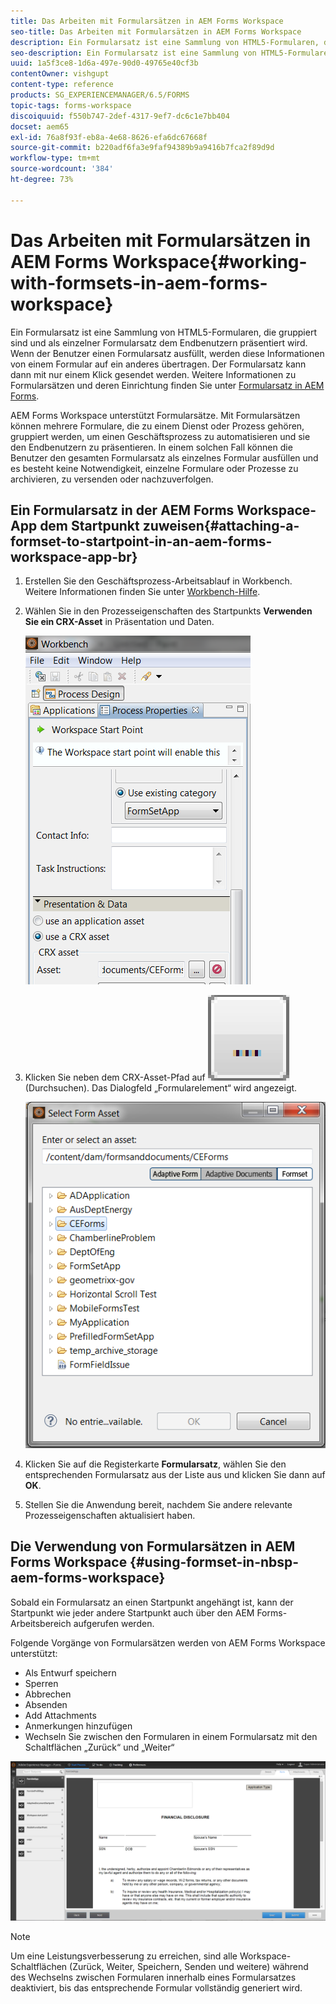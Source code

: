 ```yaml
---
title: Das Arbeiten mit Formularsätzen in AEM Forms Workspace
seo-title: Das Arbeiten mit Formularsätzen in AEM Forms Workspace
description: Ein Formularsatz ist eine Sammlung von HTML5-Formularen, die gruppiert sind und als einzelner Formularsatz dem Endbenutzern präsentiert wird. Erfahren Sie, wie Sie mit Formularsätzen in AEM Forms Workspace arbeiten können.
seo-description: Ein Formularsatz ist eine Sammlung von HTML5-Formularen, die gruppiert sind und als einzelner Formularsatz dem Endbenutzern präsentiert wird. Erfahren Sie, wie Sie mit Formularsätzen in AEM Forms Workspace arbeiten können.
uuid: 1a5f3ce8-1d6a-497e-90d0-49765e40cf3b
contentOwner: vishgupt
content-type: reference
products: SG_EXPERIENCEMANAGER/6.5/FORMS
topic-tags: forms-workspace
discoiquuid: f550b747-2def-4317-9ef7-dc6c1e7bb404
docset: aem65
exl-id: 76a8f93f-eb8a-4e68-8626-efa6dc67668f
source-git-commit: b220adf6fa3e9faf94389b9a9416b7fca2f89d9d
workflow-type: tm+mt
source-wordcount: '384'
ht-degree: 73%

---
```


# Das Arbeiten mit Formularsätzen in AEM Forms Workspace{#working-with-formsets-in-aem-forms-workspace}

Ein Formularsatz ist eine Sammlung von HTML5-Formularen, die gruppiert sind und als einzelner Formularsatz dem Endbenutzern präsentiert wird. Wenn der Benutzer einen Formularsatz ausfüllt, werden diese Informationen von einem Formular auf ein anderes übertragen. Der Formularsatz kann dann mit nur einem Klick gesendet werden. Weitere Informationen zu Formularsätzen und deren Einrichtung finden Sie unter [Formularsatz in AEM Forms](../../forms/using/formset-in-aem-forms.md).

AEM Forms Workspace unterstützt Formularsätze. Mit Formularsätzen können mehrere Formulare, die zu einem Dienst oder Prozess gehören, gruppiert werden, um einen Geschäftsprozess zu automatisieren und sie den Endbenutzern zu präsentieren. In einem solchen Fall können die Benutzer den gesamten Formularsatz als einzelnes Formular ausfüllen und es besteht keine Notwendigkeit, einzelne Formulare oder Prozesse zu archivieren, zu versenden oder nachzuverfolgen.

## Ein Formularsatz in der AEM Forms Workspace-App dem Startpunkt zuweisen{#attaching-a-formset-to-startpoint-in-an-aem-forms-workspace-app-br} 

1. Erstellen Sie den Geschäftsprozess-Arbeitsablauf in Workbench. Weitere Informationen finden Sie unter [Workbench-Hilfe](https://www.adobe.com/go/learn_aemforms_workbench_63).
1. Wählen Sie in den Prozesseigenschaften des Startpunkts **Verwenden Sie ein CRX-Asset** in Präsentation und Daten.

   ![1-3](assets/1-3.png)

1. Klicken Sie neben dem CRX-Asset-Pfad auf ![Durchsuchen](assets/browse.png) (Durchsuchen). Das Dialogfeld „Formularelement“ wird angezeigt.

   ![2-1](assets/2-1.png)

1. Klicken Sie auf die Registerkarte **Formularsatz**, wählen Sie den entsprechenden Formularsatz aus der Liste aus und klicken Sie dann auf **OK**.

1. Stellen Sie die Anwendung bereit, nachdem Sie andere relevante Prozesseigenschaften aktualisiert haben.

## Die Verwendung von Formularsätzen in AEM Forms Workspace {#using-formset-in-nbsp-aem-forms-workspace}

Sobald ein Formularsatz an einen Startpunkt angehängt ist, kann der Startpunkt wie jeder andere Startpunkt auch über den AEM Forms-Arbeitsbereich aufgerufen werden.

Folgende Vorgänge von Formularsätzen werden von AEM Forms Workspace unterstützt:

* Als Entwurf speichern
* Sperren
* Abbrechen
* Absenden
* Add Attachments
* Anmerkungen hinzufügen
* Wechseln Sie zwischen den Formularen in einem Formularsatz mit den Schaltflächen „Zurück“ und „Weiter“

![3-1](assets/3-1.png)

>[!NOTE]
>
>Um eine Leistungsverbesserung zu erreichen, sind alle Workspace-Schaltflächen (Zurück, Weiter, Speichern, Senden und weitere) während des Wechselns zwischen Formularen innerhalb eines Formularsatzes deaktiviert, bis das entsprechende Formular vollständig generiert wird.

